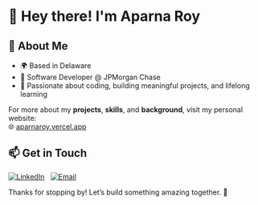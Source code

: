 # 👋 Hey there! I'm Aparna Roy

## 🌟 About Me
- 🌍 Based in Delaware
- 👔 Software Developer @ JPMorgan Chase
- 🚀 Passionate about coding, building meaningful projects, and lifelong learning

For more about my **projects**, **skills**, and **background**, visit my personal website:  
🌐 [aparnaroy.vercel.app](https://aparnaroy.vercel.app)

## 📫 Get in Touch
[![LinkedIn](https://img.shields.io/badge/Connect_on_LinkedIn-0077B5?logo=linkedin&logoColor=white&style=for-the-badge)](https://www.linkedin.com/in/aparna-roy1)
&nbsp; [![Email](https://img.shields.io/badge/Send_me_an_email-D14836?logo=gmail&logoColor=white&style=for-the-badge)](mailto:aparnar@udel.edu)

Thanks for stopping by! Let’s build something amazing together. 🚀
